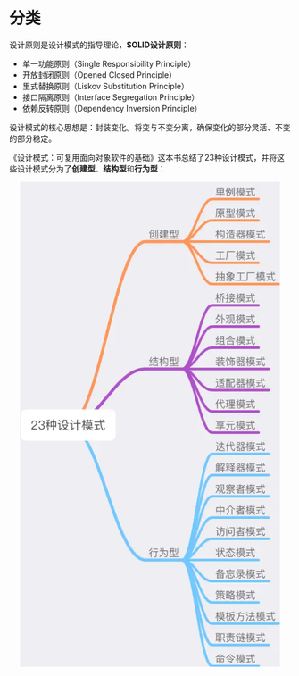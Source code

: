 # 分类

设计原则是设计模式的指导理论，**SOLID设计原则**：

- 单一功能原则（Single Responsibility Principle）
- 开放封闭原则（Opened Closed Principle）
- 里式替换原则（Liskov Substitution Principle）
- 接口隔离原则（Interface Segregation Principle）
- 依赖反转原则（Dependency Inversion Principle）

设计模式的核心思想是：封装变化。将变与不变分离，确保变化的部分灵活、不变的部分稳定。

《设计模式：可复用面向对象软件的基础》这本书总结了23种设计模式，并将这些设计模式分为了**创建型**、**结构型**和**行为型**：

<center>

![](../assets/design-patterns/design-patterns.png)

</center>